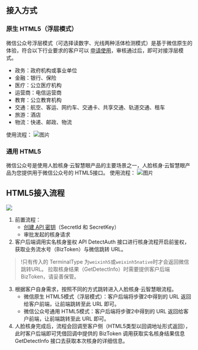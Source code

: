 ## 接入方式
### 原生 HTML5（浮层模式）
微信公众号浮层模式（可选择读数字、光线两种活体检测模式）是基于微信原生的体验，符合以下行业要求的客户可以 [申请使用]()，审核通过后，即可对接浮层模式。
* 政务：政府机构或事业单位
* 金融：银行、保险
* 医疗：公立医疗机构
* 运营商：电信运营商
* 教育：公立教育机构
* 交通：航空、客运、网约车、交通卡、共享交通、轨道交通、租车
* 旅游：酒店
* 物流：快递、邮政、物流

使用流程：
![图片](https://main.qcloudimg.com/raw/db44c1a56a56f066fc6148fb9055dcfb.png)

### 通用 HTML5
微信公众号是使用人脸核身·云智慧眼产品的主要场景之一，人脸核身·云智慧眼产品为您提供用于微信公众号的 HTML5接口。
使用流程：
![图片](https://main.qcloudimg.com/raw/7a2cc25e7e5cbfc7bab3c815d7d53838.png)

## HTML5接入流程
![](https://main.qcloudimg.com/raw/e6140897733e231526aae3c5aae4a701.png)
1. 前置流程：
   - [创建 API 密钥](https://console.cloud.tencent.com/cam/capi)（SecretId 和 SecretKey）
   - 审批发起的核身请求
2. 客户后端调用实名核身鉴权 API DetectAuth 接口进行核身流程开启前鉴权，获取业务流水号（BizToken）与微信跳转 URL。
>!只有传入的 TerminalType 为`weixinh5`或`weixinh5native`时才会返回微信跳转URL。
拉取核身结果（GetDetectInfo）时需要提供客户后端 BizToken，请妥善保管。

3. 根据客户自身需求，按照不同的方式跳转进入人脸核身·云智慧眼流程。
   - 微信原生 HTML5模式（浮层模式）：客户后端将步骤2中得到的 URL 返回给客户前端，让前端跳转至此 URL 即可。
   - 微信公众号通用 HTML5模式：客户后端将步骤2中得到的 URL 返回给客户前端，让前端跳转至此 URL 即可。
4. 人脸核身完成后，流程会回调至客户侧（HTML5类型以回调地址形式返回），此时客户后端即可凭借回调中提供的 BizToken 调用获取实名核身结果信息 GetDetectInfo 接口去获取本次核身的详细信息。



